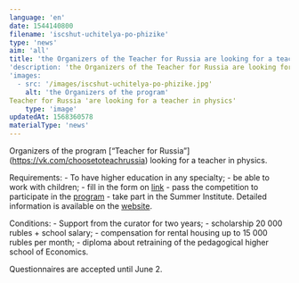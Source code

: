 ```yaml
---
language: 'en'
date: 1544140800
filename: 'iscshut-uchitelya-po-phizike'
type: 'news'
aim: 'all'
title: 'the Organizers of the Teacher for Russia are looking for a teacher in physics'
'description: 'the Organizers of the Teacher for Russia are looking for a teacher in physics'
'images:
  - src: '/images/iscshut-uchitelya-po-phizike.jpg'
    alt: 'the Organizers of the program'
Teacher for Russia 'are looking for a teacher in physics'
    type: 'image'
updatedAt: 1568360578
materialType: 'news'
---
```

Organizers of the program \[“Teacher for Russia”\] (https://vk.com/choosetoteachrussia) looking for a teacher in physics.

Requirements: - To have higher education in any specialty; - be able to work with children; - fill in the form on [link](https://vk.cc/8MumMY) - pass the competition to participate in the [program](https://vk.cc/8Mzd9E) - take part in the Summer Institute. Detailed information is available on the [website](https://vk.cc/8Mgi1F).

Conditions: - Support from the curator for two years; - scholarship 20 000 rubles + school salary; - compensation for rental housing up to 15 000 rubles per month; - diploma about retraining of the pedagogical higher school of Economics.

Questionnaires are accepted until June 2.
